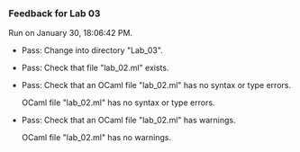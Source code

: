 ### Feedback for Lab 03

Run on January 30, 18:06:42 PM.

+ Pass: Change into directory "Lab_03".

+ Pass: Check that file "lab_02.ml" exists.

+ Pass: Check that an OCaml file "lab_02.ml" has no syntax or type errors.

    OCaml file "lab_02.ml" has no syntax or type errors.



+ Pass: Check that an OCaml file "lab_02.ml" has warnings.

    OCaml file "lab_02.ml" has no warnings.



